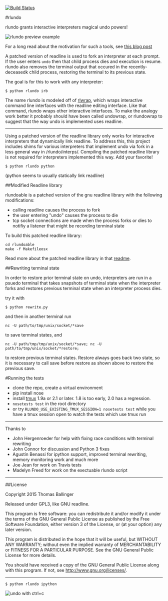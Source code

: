 [![Build Status](https://travis-ci.org/thomasballinger/rlundo.svg?branch=master)](https://travis-ci.org/thomasballinger/rlundo)

#rlundo

rlundo grants interactive interpreters magical undo powers!

![rlundo preview example](http://ballingt.com/assets/rlundopreview.gif)

For a long read about the motivation for such a tools, see [this blog
post](http://ballingt.com/interactive-interpreter-undo)

A patched version of readline is used to fork an interpreter
at each prompt. If the user enters `undo` then that child process dies
and execution is resume.
rlundo also removes the terminal output that occured in the recently-deceasedk
child process, restoring the terminal to its previous state.

The goal is for this to work with any interpreter:

    $ python rlundo irb

The name rlundo is modeled off of
[rlwrap](https://github.com/hanslub42/rlwrap), which wraps interactive
command line interfaces with the readline editing interface. Like that
command, rlundo wraps other interactive interfaces.
To make the analogy work better it probably should have been called undowrap, or
rlundowrap to suggest that the way undo is implemented uses readline.

---

Using a patched version of the readline library only works for interactive
interpreters that dynamically link readline. To address this, this project
includes shims for various interpreters that implement undo via fork in a
less general way in /rlundo/interps/. Compiling the patched readline library
is not required for interpreters implemented this way. Add your favorite!

    $ python rlundo python

(python seems to usually statically link readline)

##Modified Readline library

rlundoable is a patched version of the gnu readline library with the following
modifications:

* calling readline causes the process to fork
* the user entering "undo" causes the process to die
* tcp socket connections are made when the process forks or dies to notifiy
  a listener that might be recording terminal state

To build this patched readline library:

    cd rlundoable
    make -f Makefileosx

Read more about the patched readline library in that [readme](rlundoable/readme.md).

##Rewriting terminal state

In order to restore prior terminal state on undo, interpreters are run
in a psuedo terminal that takes snapshots of terminal state when the
interpreter forks and restores previous terminal state when an interpreter
process dies.

try it with

    $ python rewrite.py

and then in another terminal run

    nc -U path/to/tmp/unix/socket/*save

to save terminal states, and

    nc -U path/tmp/tmp/unix/socket/*save; nc -U path/to/tmp/unix/socket/*restore;

to restore previous terminal states. Restore always goes back two state, so it
is necessary to call save before restore as shown above to restore the previous
save.

#Running the tests

* clone the repo, create a virtual environment
* pip install nose
* install [tmux](https://github.com/tmux/tmux) 1.9a or 2.1 or later. 1.8 is
  too early, 2.0 has a regression.
* `nosetests test` in the root directory
* or try `RLUNDO_USE_EXISTING_TMUX_SESSION=1 nosetests test` while you have a tmux
  session open to watch the tests which use tmux run


---

Thanks to

* John Hergenroeder for help with fixing race conditions with terminal
  rewriting
* John Connor for discussion and Python 3 fixes
* Agustín Benassi for ipython support, improved terminal rewriting, memory
  monitoring work and much more
* Joe Jean for work on Travis tests
* Madelyn Freed for work on the exectuable rlundo script

---

##License

Copyright 2015 Thomas Ballinger

Released under GPL3, like GNU readline.

This program is free software: you can redistribute it and/or modify
it under the terms of the GNU General Public License as published by
the Free Software Foundation, either version 3 of the License, or
(at your option) any later version.

This program is distributed in the hope that it will be useful,
but WITHOUT ANY WARRANTY; without even the implied warranty of
MERCHANTABILITY or FITNESS FOR A PARTICULAR PURPOSE.  See the
GNU General Public License for more details.

You should have received a copy of the GNU General Public License
along with this program.  If not, see <http://www.gnu.org/licenses/>.

---

    $ python rlundo ipython

![undo with ctrl+c](http://ballingt.com/assets/undoable_ipython.gif)
